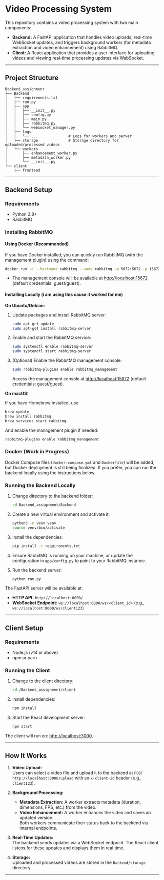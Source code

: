# Video Processing System

This repository contains a video processing system with two main components:

- **Backend:** A FastAPI application that handles video uploads, real-time WebSocket updates, and triggers background workers (for metadata extraction and video enhancement) using RabbitMQ.
- **Client:** A React application that provides a user interface for uploading videos and viewing real-time processing updates via WebSocket.

---

## Project Structure

```filetree
Backend_assignment
├── Backend
│   ├── requirements.txt
│   ├── run.py
│   ├── app
│   │   ├── __init__.py
│   │   ├── config.py
│   │   ├── main.py
│   │   ├── rabbitmq.py
│   │   └── websocket_manager.py
│   ├── logs
│   │   └── ...              # Logs for workers and server
│   ├── storage              # Storage directory for uploaded/processed videos
│   └── workers
│       ├── enhancement_worker.py
│       ├── metadata_worker.py
│       └── __init__.py
└── client
    ├── frontend
```
---

## Backend Setup

### Requirements

- Python 3.8+
- RabbitMQ

### Installing RabbitMQ

#### Using Docker (Recommended)

If you have Docker installed, you can quickly run RabbitMQ (with the management plugin) using the command:

```bash
docker run -d --hostname rabbitmq --name rabbitmq -p 5672:5672 -p 15672:15672 rabbitmq:3-management
```

- The management console will be available at [http://localhost:15672](http://localhost:15672) (default credentials: guest/guest).

#### Installing Locally (i am using this cause it worked for me)

**On Ubuntu/Debian:**

1. Update packages and install RabbitMQ server:
   ```bash
   sudo apt-get update
   sudo apt-get install rabbitmq-server
   ```

2. Enable and start the RabbitMQ service:
   ```bash
   sudo systemctl enable rabbitmq-server
   sudo systemctl start rabbitmq-server
   ```

3. (Optional) Enable the RabbitMQ management console:
   ```bash
   sudo rabbitmq-plugins enable rabbitmq_management
   ```
   Access the management console at [http://localhost:15672](http://localhost:15672) (default credentials: guest/guest).

**On macOS:**

If you have Homebrew installed, use:
```bash
brew update
brew install rabbitmq
brew services start rabbitmq
```
And enable the management plugin if needed:
```bash
rabbitmq-plugins enable rabbitmq_management
```

### Docker (Work in Progress)

Docker Compose files (`docker-compose.yml` and `Dockerfile`) will be added, but Docker deployment is still being finalized. If you prefer, you can run the backend locally using the instructions below.

### Running the Backend Locally

1. Change directory to the backend folder:
   ```bash
   cd Backend_assignment/Backend
   ```

2. Create a new virtual environment and activate it:
   ```bash
   python3 -m venv venv
   source venv/bin/activate
   ```

3. Install the dependencies:
   ```bash
   pip install -r requirements.txt
   ```

4. Ensure RabbitMQ is running on your machine, or update the configuration in `app/config.py` to point to your RabbitMQ instance.

5. Run the backend server:
   ```bash
   python run.py
   ```

The FastAPI server will be available at:  
- **HTTP API:** `http://localhost:8000/`  
- **WebSocket Endpoint:** `ws://localhost:8000/ws/<client_id>` (e.g., `ws://localhost:8000/ws/client123`)

---

## Client Setup

### Requirements

- Node.js (v14 or above)
- npm or yarn

### Running the Client

1. Change to the client directory:
   ```bash
   cd /Backend_assignment/client
   ```

2. Install dependencies:
   ```bash
   npm install
   ```

3. Start the React development server:
   ```bash
   npm start
   ```

The client will run on: [http://localhost:3000](http://localhost:3000).

---

## How It Works

1. **Video Upload:**  
   Users can select a video file and upload it to the backend at `POST http://localhost:8000/upload` with an `x-client-id` header (e.g., `client123`).

2. **Background Processing:**  
   - **Metadata Extraction:** A worker extracts metadata (duration, dimensions, FPS, etc.) from the video.
   - **Video Enhancement:** A worker enhances the video and saves an updated version.  
   Both workers communicate their status back to the backend via internal endpoints.

3. **Real-Time Updates:**  
   The backend sends updates via a WebSocket endpoint. The React client listens for these updates and displays them in real time.

4. **Storage:**  
   Uploaded and processed videos are stored in the `Backend/storage` directory.

---
